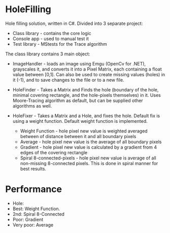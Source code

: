 # HoleFilling

Hole filling solution, written in C#. Divided into 3 separate project:

* Class library - contains the core logic
* Console app - used to manual test it
* Test library - MStests for the Trace algorithm

The class library contains 3 main object:

* ImageHandler - loads an image using Emgu (OpenCv for .NET), grayscales it, and converts it into a Pixel Matrix, each containing a float value between [0,1]. Can also be used to create missing values (holes) in it (-1), and to save changes to the file or to a new file.
* HoleFinder - Takes a Matrix and Finds the hole (boundary of the hole, minimal covering rectangle, and the hole-pixels themselves) in it. Uses Moore-Tracing algorithm as default, but can be supplied other algorithms as well.
* HoleFixer - Takes a Matrix and a Hole, and fixes the hole. Default fix is using a weight function. Default weight function is implemented.

  * Weight Function - hole pixel new value is weighted averaged between of distance between it and all boundary pixels
  * Average - hole pixel new value is the average of all boundary pixels
  * Gradient - hole pixel new value is calculated by a gradient from 4 edges of the covering rectangle
  * Spiral 8-connected-pixels - hole pixel new value is average of all non-missing 8-connected pixels. This is done in spiral manner for best results.
  
# Performance

* Hole:
* Best: Weight Function.
* 2nd: Spiral 8-Connected
* Poor: Gradient
* Very poor: Average
